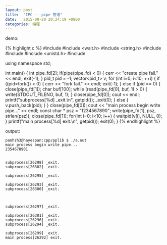 ```yaml
---
layout: post
title:  "IPC -- pipe 管道"
date:   2015-09-20 20:24:19 +0800
categories: 编程
---
```


demo:

{% highlight c %}
#include <vector>
#include <wait.h>
#include <string.h>
#include <cstdlib>
#include <cstdio>
#include <unistd.h>
#include <iostream>

using namespace std;

int main() {
    int pipe_fd[2];
    if(pipe(pipe_fd) < 0) {
        cerr << "create pipe fail." << endl;
        exit(-1);
    }
    pid_t pid = -1;
    vector<pid_t> v;
    for (int i=0; i<10; ++i) {
        if ((pid=fork()) < 0) {
            cerr << "fork fail." << endl;
            exit(-1);
        } else if (pid == 0) {
            close(pipe_fd[1]);
            char buf[100];
            while (read(pipe_fd[0], buf, 1) > 0) {
                write(STDOUT_FILENO, buf, 1);
            }
            close(pipe_fd[0]);
            cout << endl;
            printf("subprocess[%d] _exit.\n", getpid());
            _exit(0);
        } else {
            v.push_back(pid);
        }
    }
    close(pipe_fd[0]);
    cout << "main process begin write pipe..." << endl;
    const char * psz = "1234567890";
    write(pipe_fd[1], psz, strlen(psz));
    close(pipe_fd[1]);
    for(int i=0; i<10; i++) {
        waitpid(v[i], NULL, 0);   
    }
    printf("main process[%d] exit.\n", getpid());
    exit(0);
}
{% endhighlight %}

output:

```
panhzh3@hayespan:cpp/pplib $ ./a.out 
main process begin write pipe...
2354678901


subprocess[26298] _exit.
subprocess[26302] _exit.

subprocess[26295] _exit.

subprocess[26293] _exit.
subprocess[26300] _exit.



subprocess[26297] _exit.

subprocess[26301] _exit.
subprocess[26296] _exit.
subprocess[26294] _exit.

subprocess[26299] _exit.
main process[26292] exit.
```

